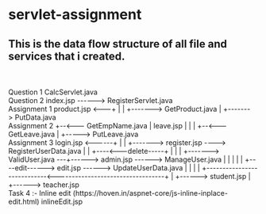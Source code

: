 # servlet-assignment
<h2> This is the data flow structure of all file and services that i created.</h2>
<br /><br />		
Question 1
		CalcServlet.java

<br />	
Question 2
		index.jsp ------> RegisterServlet.java

<br />	
Assignment  1
		product.jsp		<---+
			|				|
			+-------> GetProduct.java
			|
			+-------> PutData.java


<br />	
Assignment  2
				+--<--- GetEmpName.java
				|
		leave.jsp 
			|   |	
			|	+--<--- GetLeave.java
			|
			+-----> PutLeave.java


<br />	
Assignment  3
	login.jsp 	 <------+
		|				|
		+-------> register.jsp ----> RegisterUserData.java
		|
		|										+----<---delete-----+
		|										|					|
		+-------> ValidUser.java ---+------> admin.jsp ------> ManageUser.java
									|			|					|
									|			|					+----edit------> edit.jsp ------> UpdateUserData.java
									|			|																|
									|			+----------------------------<----------------------------------+
									|
									+------> student.jsp
									|
									+------> teacher.jsp
									
<br />	
Task 4 :- Inline edit	(https://hoven.in/aspnet-core/js-inline-inplace-edit.html)
			inlineEdit.jsp
